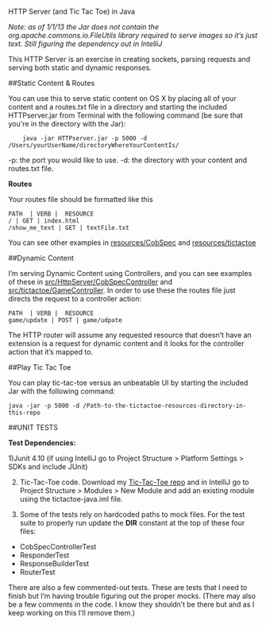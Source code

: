 HTTP Server (and Tic Tac Toe) in Java

*Note: as of 1/1/13 the Jar does not contain the org.apache.commons.io.FileUtils library required to serve images so it’s just text. Still figuring the dependency out in IntelliJ*

This HTTP Server is an exercise in creating sockets, parsing requests and serving both static and dynamic responses.

##Static Content & Routes

You can use this to serve static content on OS X by placing all of your content and a routes.txt file in a directory and starting the included HTTPserver.jar from Terminal with the following command (be sure that you're in the directory with the Jar):

        java -jar HTTPserver.jar -p 5000 -d /Users/yourUserName/directoryWhereYourContentIs/

-p: the port you would like to use. 
-d: the directory with your content and routes.txt file.

**Routes**

Your routes file should be formatted like this

	PATH  | VERB |  RESOURCE
	/ | GET | index.html
	/show_me_text | GET | textFile.txt

You can see other examples in [resources/CobSpec](https://github.com/mikeebert/http-server/tree/master/resources/CobSpec) and [resources/tictactoe](https://github.com/mikeebert/http-server/tree/master/resources/tictactoe)

##Dynamic Content

I’m serving Dynamic Content using Controllers, and you can see examples of these in [src/HttpServer/CobSpecController](https://github.com/mikeebert/http-server/blob/master/src/HttpServer/CobSpecController.java) and [src/tictactoe/GameController](https://github.com/mikeebert/http-server/blob/master/src/tictactoe/GameController.java). In order to use these the routes file just directs the request to a controller action:

	PATH  | VERB |  RESOURCE
	game/update | POST | game/udpate
	
The HTTP router will assume any requested resource that doesn’t have an extension is a request for dynamic content and it looks for the controller action that it’s mapped to.

##Play Tic Tac Toe

You can play tic-tac-toe versus an unbeatable UI by starting the included Jar with the following command:

	java -jar -p 5000 -d /Path-to-the-tictactoe-resources-directory-in-this-repo
	
##UNIT TESTS

**Test Dependencies:**

1)Junit 4.10 (if using IntelliJ go to Project Structure > Platform Settings > SDKs and include JUnit)

2) Tic-Tac-Toe code. Download my [Tic-Tac-Toe repo](https://github.com/mikeebert/tictactoe-java) and in IntelliJ go to Project Structure > Modules > New Module and add an existing module using the tictactoe-java.iml file.

3) Some of the tests rely on hardcoded paths to mock files. For the test suite to properly run update the **DIR** constant at the top of these four files:
- CobSpecControllerTest
- ResponderTest
- ResponseBuilderTest
- RouterTest

There are also a few commented-out tests. These are tests that I need to finish but I’m having trouble figuring out the proper mocks. (There may also be a few comments in the code. I know they shouldn’t be there but and as I keep working on this I’ll remove them.)